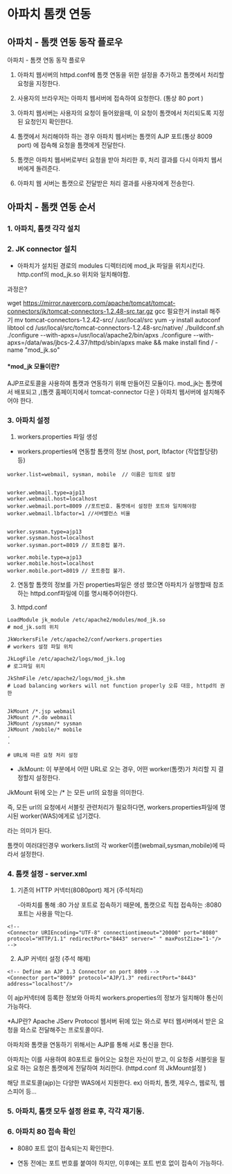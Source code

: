 # 아파치 톰캣 연동

## 아파치 -  톰캣 연동 동작 플로우

아파치 -  톰캣 연동 동작 플로우
1. 아파치 웹서버의 httpd.conf에 톰캣 연동을 위한 설정을 추가하고 톰캣에서 처리할 요청을 지정한다.

2. 사용자의 브라우저는 아파치 웹서버에 접속하여 요청한다. (통상 80 port )

3. 아파치 웹서버는 사용자의 요청이 들어왔을때, 이 요청이 톰캣에서 처리되도록 지정된 요청인지 확인한다.

4. 톰캣에서 처리해야하 하는 경우 아파치 웹서버는 톰캣의 AJP 포트(통상 8009 port) 에 접속해 요청을 톰캣에게 전달한다. 
 
5. 톰캣은 아파치 웹서버로부터 요청을 받아 처리한 후, 처리 결과를 다시 아파치 웹서버에게 돌려준다.

6. 아파치 웹 서버는 톰캣으로 전달받은 처리 결과를 사용자에게 전송한다.  

## 아파치 - 톰캣 연동 순서 

### 1. 아파치, 톰캣 각각 설치

### 2. JK connector 설치
- 아파치가 설치된 경로의 modules 디렉터리에 mod_jk 파일을 위치시킨다. http.conf의 mod_jk.so 위치와 일치해야함.

과정은?

wget https://mirror.navercorp.com/apache/tomcat/tomcat-connectors/jk/tomcat-connectors-1.2.48-src.tar.gz
gcc 필요한거 install 해주기
mv tomcat-connectors-1.2.42-src/ /usr/local/src
yum -y install autoconf libtool
cd /usr/local/src/tomcat-connectors-1.2.48-src/native/
./buildconf.sh
./configure --with-apxs=/usr/local/apache2/bin/apxs
./configure --with-apxs=/data/was/jbcs-2.4.37/httpd/sbin/apxs
make && make install
find / -name "mod_jk.so"

#### *mod_jk 모듈이란? 

AJP프로토콜을 사용하여 톰캣과 연동하기 위해 만들어진 모듈이다. mod_jk는 톰캣에서 배포되고 ,(톰캣 홈페이지에서 tomcat-connector 다운 ) 아파치 웹서버에 설치해주어야 한다. 

### 3. 아파치 설정

1) workers.properties 파일 생성
- workers.properties에 연동할 톰캣의 정보 (host, port, lbfactor (작업할당량) 등) 

~~~
worker.list=webmail, sysman, mobile  // 이름은 임의로 설정


worker.webmail.type=ajp13 
worker.webmail.host=localhost
worker.webmail.port=8009 //포트번호. 톰캣에서 설정한 포트와 일치해야함
worker.webmail.lbfactor=1 //서버밸런스 비율 


worker.sysman.type=ajp13
worker.sysman.host=localhost
worker.sysman.port=8019 // 포트중첩 불가. 

worker.mobile.type=ajp13
worker.mobile.host=localhost
worker.mobile.port=8019 // 포트중첩 불가. 
~~~

2) 연동할 톰캣의 정보를 가진 properties파일은 생성 했으면 아파치가 실행할때 참조하는 httpd.conf파일에 이를 명시해주어야한다.

3) httpd.conf

~~~
LoadModule jk_module /etc/apache2/modules/mod_jk.so
# mod_jk.so의 위치

JkWorkersFile /etc/apache2/conf/workers.properties
# workers 설정 파일 위치

JkLogFile /etc/apache2/logs/mod_jk.log
# 로그파일 위치

JkShmFile /etc/apache2/logs/mod_jk.shm
# Load balancing workers will not function properly 오류 대응, httpd의 권한


JkMount /*.jsp webmail
JkMount /*.do webmail
JkMount /sysman/* sysman
JkMount /mobile/* mobile
.
.

# URL에 따른 요청 처리 설정
~~~

* JkMount: 이 부분에서 어떤 URL로 오는 경우, 어떤 worker(톰캣)가 처리할 지 결정할지 설정한다.

JkMount 뒤에 오는 /* 는 모든 url의 요청을 의미한다.

즉, 모든 url의 요청에서 서블릿 관련처리가 필요하다면, workers.properties파일에 명시된 worker(WAS)에게로 넘기겠다.

라는 의미가 된다. 

톰캣이 여러대인경우  workers.list의 각 worker이름(webmail,sysman,mobile)에 따라서 설정한다. 

 

### 4. 톰캣 설정 - server.xml 

   1) 기존의 HTTP 커넥터(8080port) 제거 (주석처리) 

      -아파치를 통해 :80 가상 포트로 접속하기 때문에, 톰캣으로 직접 접속하는 :8080 포트는 사용을 막는다.
~~~
<!--
<Connector URIEncoding="UTF-8" connectiontimeout="20000" port="8080" protocol="HTTP/1.1" redirectPort="8443" server=" " maxPostZize="1-"/>
-->
~~~ 

   2) AJP 커넥터 설정 (주석 해제)  

~~~
<!-- Define an AJP 1.3 Connector on port 8009 -->
<Connector port="8009" protocol="AJP/1.3" redirectPort="8443" address="localhost"/>
~~~

이 ajp커넥터에 등록한 정보와 아파치 workers.properties의 정보가 일치해야 통신이 가능하다.

   

 *AJP란? Apache JServ Protocol 
웹서버 뒤에 있는 와스로 부터 웹서버에서 받은 요청을 와스로 전달해주는 프로토콜이다. 

아파치와 톰캣을 연동하기 위해서는  AJP를 통해 서로 통신을 한다.

아파치는 이를 사용하여 80포트로 들어오는 요청은 자신이 받고, 이 요청중 서블릿을 필요로 하는 요청은 톰캣에게 전달하여 처리한다. (httpd.conf 의 JkMount설정 )

해당 프로토콜(ajp)는 다양한 WAS에서 지원한다. ex) 아파치, 톰캣, 제우스, 웹로직, 웹스피어 등... 
 

### 5. 아파치, 톰캣 모두 설정 완료 후, 각각 재기동. 

 

### 6. 아파치 80 접속 확인 

 - 8080 포트 없이 접속되는지 확인한다. 

 - 연동 전에는 포트 번호를 붙여야 하지만, 이후에는 포트 번호 없이 접속이 가능하다. 








